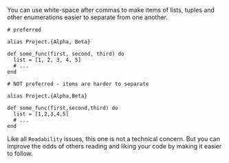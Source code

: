 You can use white-space after commas to make items of lists,
tuples and other enumerations easier to separate from one another.

    # preferred

    alias Project.{Alpha, Beta}

    def some_func(first, second, third) do
      list = [1, 2, 3, 4, 5]
      # ...
    end

    # NOT preferred - items are harder to separate

    alias Project.{Alpha,Beta}

    def some_func(first,second,third) do
      list = [1,2,3,4,5]
      # ...
    end

Like all `Readability` issues, this one is not a technical concern.
But you can improve the odds of others reading and liking your code by making
it easier to follow.
